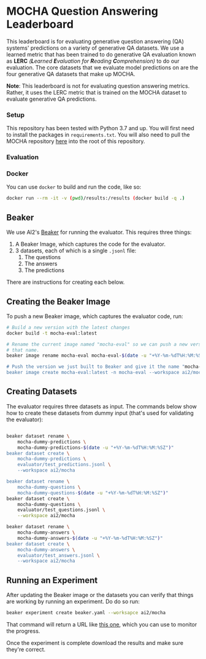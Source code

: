 # MOCHA Question Answering Leaderboard

This leaderboard is for evaluating generative question answering (QA) systems' predictions on a variety of generative QA datasets. 
We use a learned metric that has been trained to do generative QA evaluation known as **LERC** *(**L**earned **E**valuation for **R**eading **C**omprehension)* to do our evaluation.
The core datasets that we evaluate model predictions on are the four generative QA datasets that make up MOCHA.

**Note**: This leaderboard is not for evaluating question answering metrics. 
Rather, it uses the LERC metric that is trained on the MOCHA dataset to evaluate generative QA predictions.

### Setup
This repository has been tested with Python 3.7 and up. 
You will first need to install the packages in `requirements.txt`.
You will also need to pull the MOCHA repository [here](https://github.com/anthonywchen/mocha) into the root of this repository.

### Evaluation

### Docker

You can use `docker` to build and run the code, like so:

```bash
docker run --rm -it -v (pwd)/results:/results (docker build -q .)
```

## Beaker

We use AI2's [Beaker](https://beaker.org) for running the evaluator. This
requires three things:

1. A Beaker Image, which captures the code for the evaluator.
2. 3 datasets, each of which is a single `.jsonl` file:
    1. The questions
    2. The answers
    3. The predictions


There are instructions for creating each below.

## Creating the Beaker Image

To push a new Beaker image, which captures the evaluator code, run:

```bash
# Build a new version with the latest changes
docker build -t mocha-eval:latest

# Rename the current image named "mocha-eval" so we can push a new version with
# that name.
beaker image rename mocha-eval mocha-eval-$(date -u "+%Y-%m-%dT%H:%M:%SZ")"

# Push the version we just built to Beaker and give it the name "mocha-eval"
beaker image create mocha-eval:latest -n mocha-eval --workspace ai2/mocha
```

## Creating Datasets

The evaluator requires three datasets as input. The commands below show
how to create these datasets from dummy input (that's used for validating
the evaluator):

```bash

beaker dataset rename \
    mocha-dummy-predictions \
    mocha-dummy-predictions-$(date -u "+%Y-%m-%dT%H:%M:%SZ")"
beaker dataset create \
    mocha-dummy-predictions \
    evaluator/test_predictions.jsonl \
    --workspace ai2/mocha

beaker dataset rename \
    mocha-dummy-questions \
    mocha-dummy-questions-$(date -u "+%Y-%m-%dT%H:%M:%SZ")"
beaker dataset create \
    mocha-dummy-questions \
    evaluator/test_questions.jsonl \
    --workspace ai2/mocha

beaker dataset rename \
    mocha-dummy-answers \
    mocha-dummy-answers-$(date -u "+%Y-%m-%dT%H:%M:%SZ")"
beaker dataset create \
    mocha-dummy-answers \
    evaluator/test_answers.jsonl \
    --workspace ai2/mocha
```

## Running an Experiment

After updating the Beaker image or the datasets you can verify that things
are working by running an experiment. Do do so run:

```bash
beaker experiment create beaker.yaml --worksapce ai2/mocha
```

That command will return a URL like [this one](https://beaker.org/ex/01FHZWDM4WP2XDC3AX1Y11ZM76/tasks/01FHZWDM527J6248TBPZM1F0T9),
which you can use to monitor the progress.

Once the experiment is complete download the results and make sure they're
correct.

